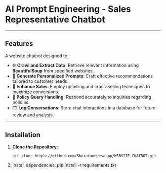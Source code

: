 # **AI Prompt Engineering - Sales Representative Chatbot**

---

## **Features**

A website chatbot designed to:  
- 🌐 **Crawl and Extract Data**: Retrieve relevant information using **BeautifulSoup** from specified websites.  
- 🤖 **Generate Personalized Prompts**: Craft effective recommendations tailored to customer needs.  
- 💼 **Enhance Sales**: Employ upselling and cross-selling techniques to maximize conversions.  
- 📜 **Policy Query Handling**: Respond accurately to inquiries regarding policies.  
- 🗂 **Log Conversations**: Store chat interactions in a database for future review and analysis.  

---

## **Installation**

1. **Clone the Repository**:  
   ```bash
   git clone https://github.com/Sharafunneesa-pp/WEBSITE-CHATBOT.git
2. Install dependencies:
pip install -r requirements.txt
